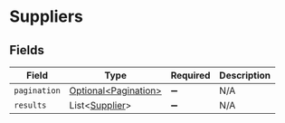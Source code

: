 # Suppliers


## Fields

| Field                                                          | Type                                                           | Required                                                       | Description                                                    |
| -------------------------------------------------------------- | -------------------------------------------------------------- | -------------------------------------------------------------- | -------------------------------------------------------------- |
| `pagination`                                                   | [Optional\<Pagination>](../../models/components/Pagination.md) | :heavy_minus_sign:                                             | N/A                                                            |
| `results`                                                      | List\<[Supplier](../../models/components/Supplier.md)>         | :heavy_minus_sign:                                             | N/A                                                            |